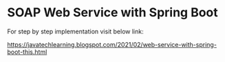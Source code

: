 # SOAP Web Service with Spring Boot
For step by step implementation visit below link:

https://javatechlearning.blogspot.com/2021/02/web-service-with-spring-boot-this.html
